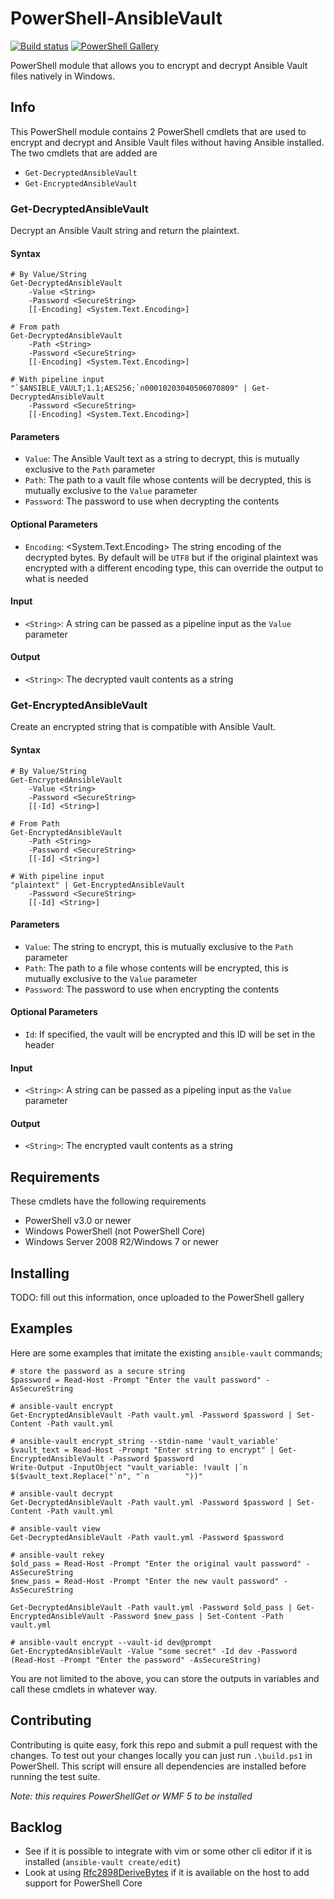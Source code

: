 # PowerShell-AnsibleVault

[![Build status](https://ci.appveyor.com/api/projects/status/1jf9wurhryafa47o?svg=true)](https://ci.appveyor.com/project/jborean93/powershell-ansiblevault)
[![PowerShell Gallery](https://img.shields.io/powershellgallery/dt/AnsibleVault.svg)](https://www.powershellgallery.com/packages/AnsibleVault)

PowerShell module that allows you to encrypt and decrypt Ansible Vault files
natively in Windows.

## Info

This PowerShell module contains 2 PowerShell cmdlets that are used to encrypt
and decrypt and Ansible Vault files without having Ansible installed. The two
cmdlets that are added are

* `Get-DecryptedAnsibleVault`
* `Get-EncryptedAnsibleVault`

### Get-DecryptedAnsibleVault

Decrypt an Ansible Vault string and return the plaintext.

#### Syntax

```
# By Value/String
Get-DecryptedAnsibleVault
    -Value <String>
    -Password <SecureString>
    [[-Encoding] <System.Text.Encoding>]

# From path
Get-DecryptedAnsibleVault
    -Path <String>
    -Password <SecureString>
    [[-Encoding] <System.Text.Encoding>]

# With pipeline input
"`$ANSIBLE_VAULT;1.1;AES256;`n00010203040506070809" | Get-DecryptedAnsibleVault
    -Password <SecureString>
    [[-Encoding] <System.Text.Encoding>]
```

#### Parameters

* `Value`: <String> The Ansible Vault text as a string to decrypt, this is mutually exclusive to the `Path` parameter
* `Path`: <String> The path to a vault file whose contents will be decrypted, this is mutually exclusive to the `Value` parameter
* `Password`: <SecureString> The password to use when decrypting the contents

#### Optional Parameters

* `Encoding`: <System.Text.Encoding> The string encoding of the decrypted bytes. By default will be `UTF8` but if the original plaintext was encrypted with a different encoding type, this can override the output to what is needed

#### Input

* `<String>`: A string can be passed as a pipeline input as the `Value` parameter

#### Output

* `<String>`: The decrypted vault contents as a string

### Get-EncryptedAnsibleVault

Create an encrypted string that is compatible with Ansible Vault.

#### Syntax

```
# By Value/String
Get-EncryptedAnsibleVault
    -Value <String>
    -Password <SecureString>
    [[-Id] <String>]

# From Path
Get-EncryptedAnsibleVault
    -Path <String>
    -Password <SecureString>
    [[-Id] <String>]

# With pipeline input
"plaintext" | Get-EncryptedAnsibleVault
    -Password <SecureString>
    [[-Id] <String>]
```

#### Parameters

* `Value`: <String> The string to encrypt, this is mutually exclusive to the `Path` parameter
* `Path`: <String> The path to a file whose contents will be encrypted, this is mutually exclusive to the `Value` parameter
* `Password`: <SecureString> The password to use when encrypting the contents

#### Optional Parameters

* `Id`: <String> If specified, the vault will be encrypted and this ID will be set in the header

#### Input

* `<String>`: A string can be passed as a pipeling input as the `Value` parameter

#### Output

* `<String>`: The encrypted vault contents as a string


## Requirements

These cmdlets have the following requirements

* PowerShell v3.0 or newer
* Windows PowerShell (not PowerShell Core)
* Windows Server 2008 R2/Windows 7 or newer


## Installing

TODO: fill out this information, once uploaded to the PowerShell gallery


## Examples

Here are some examples that imitate the existing `ansible-vault` commands;

```
# store the password as a secure string
$password = Read-Host -Prompt "Enter the vault password" -AsSecureString

# ansible-vault encrypt
Get-EncryptedAnsibleVault -Path vault.yml -Password $password | Set-Content -Path vault.yml

# ansible-vault encrypt_string --stdin-name 'vault_variable'
$vault_text = Read-Host -Prompt "Enter string to encrypt" | Get-EncryptedAnsibleVault -Password $password
Write-Output -InputObject "vault_variable: !vault |`n        $($vault_text.Replace("`n", "`n        "))"

# ansible-vault decrypt
Get-DecryptedAnsibleVault -Path vault.yml -Password $password | Set-Content -Path vault.yml

# ansible-vault view
Get-DecryptedAnsibleVault -Path vault.yml -Password $password

# ansible-vault rekey
$old_pass = Read-Host -Prompt "Enter the original vault password" -AsSecureString
$new_pass = Read-Host -Prompt "Enter the new vault password" -AsSecureString

Get-DecryptedAnsibleVault -Path vault.yml -Password $old_pass | Get-EncryptedAnsibleVault -Password $new_pass | Set-Content -Path vault.yml

# ansible-vault encrypt --vault-id dev@prompt
Get-EncryptedAnsibleVault -Value "some secret" -Id dev -Password (Read-Host -Prompt "Enter the password" -AsSecureString)
```

You are not limited to the above, you can store the outputs in variables and
call these cmdlets in whatever way.

## Contributing

Contributing is quite easy, fork this repo and submit a pull request with the
changes. To test out your changes locally you can just run `.\build.ps1` in
PowerShell. This script will ensure all dependencies are installed before
running the test suite.

_Note: this requires PowerShellGet or WMF 5 to be installed_


## Backlog

* See if it is possible to integrate with vim or some other cli editor if it is installed (`ansible-vault create/edit`)
* Look at using [Rfc2898DeriveBytes](https://msdn.microsoft.com/en-us/library/system.security.cryptography.rfc2898derivebytes(v=vs.110).aspx) if it is available on the host to add support for PowerShell Core
